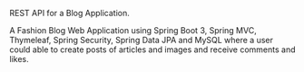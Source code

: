 REST API for a Blog Application.

A Fashion Blog Web Application using Spring Boot 3, Spring MVC, Thymeleaf, Spring Security, Spring Data JPA and MySQL where a user could able to create posts of articles and images and receive comments and likes.